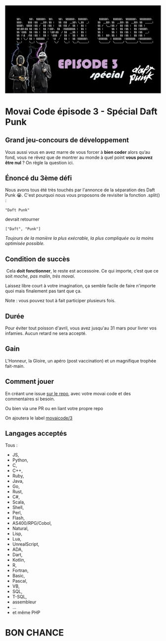 ![](./movaicode-daftpunk.png)

# Movai Code épisode 3 - Spécial Daft Punk
## Grand jeu-concours de développement

Vous aussi vous en avez marre de vous forcer à **bien coder** alors qu’au fond, vous ne rêvez que de montrer au monde à quel point **vous pouvez être nul** ? On règle la question ici.

## Énoncé du 3ème défi

Nous avons tous été très touchés par l'annonce de la séparation des Daft Punk 😭. C'est pourquoi nous vous proposons de revisiter la fonction .split() :
​
```
"Daft Punk"
```
devrait retourner
```
["Daft", "Punk"]
```
_Toujours de la manière la plus exécrable, la plus compliquée ou la moins optimisée possible._
​
## Condition de succès
​
Cela **doit fonctionner**, le reste est accessoire. Ce qui importe, c’est que ce soit _moche_, _pas malin_, _très movai_.

Laissez libre court à votre imagination, ça semble facile de faire n'importe quoi mais finalement pas tant que ça.

Note : vous pouvez tout à fait participer plusieurs fois.
​
## Durée

Pour éviter tout poisson d'avril, vous avez jusqu'au 31 mars pour livrer vos infamies. Aucun retard ne sera accepté.

## Gain

L’Honneur, la Gloire, un apéro (post vaccination) et un magnifique trophée fait-main.

## Comment jouer

En créant une issue [sur le repo](https://github.com/CoddityTeam/movaicode/issues), avec votre movai code et des commentaires si besoin.

Ou bien via une PR ou en liant votre propre repo

On ajoutera le label [movaicode/3](https://github.com/CoddityTeam/movaicode/issues?q=label%3Amovaicode%2F2+)

## Langages acceptés

Tous :
 - JS,
 - Python,
 - C,
 - C++,
 - Ruby,
 - Java,
 - Go,
 - Rust,
 - C#,
 - Scala,
 - Shell,
 - Perl,
 - Flash,
 - AS400/RPG/Cobol,
 - Natural,
 - Lisp,
 - Lua,
 - UnrealScript,
 - ADA,
 - Dart,
 - Kotlin,
 - R,
 - Fortran,
 - Basic,
 - Pascal,
 - VB,
 - SQL,
 - T-SQL,
 - assembleur
 - ...
 - et même PHP

# BON CHANCE
